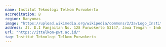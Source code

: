 ```yaml
---
name: Institut Teknologi Telkom Purwokerto
accreditation: B
region: Banyumas
image: "https://upload.wikimedia.org/wikipedia/commons/2/2a/Logo_Institut_Teknologi_Telkom_Purwokerto_Versi_Vertikal.png"
address: Jl. D.I Panjaitan No. 128 Purwokerto 53147, Jawa Tengah - Indonesia
url: "https://ittelkom-pwt.ac.id/"
tag: Institut Teknologi Telkom Purwokerto
---
```

